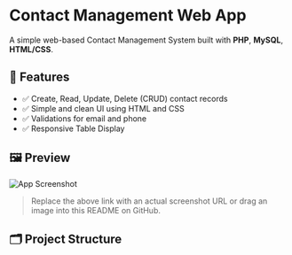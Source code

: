 # Contact Management Web App

A simple web-based Contact Management System built with **PHP**, **MySQL**, **HTML/CSS**.

## 🧩 Features

- ✅ Create, Read, Update, Delete (CRUD) contact records
- ✅ Simple and clean UI using HTML and CSS
- ✅ Validations for email and phone
- ✅ Responsive Table Display

## 🖼️ Preview

![App Screenshot](https://via.placeholder.com/800x400.png?text=Contact+Management+System)

> Replace the above link with an actual screenshot URL or drag an image into this README on GitHub.

## 🗂️ Project Structure

